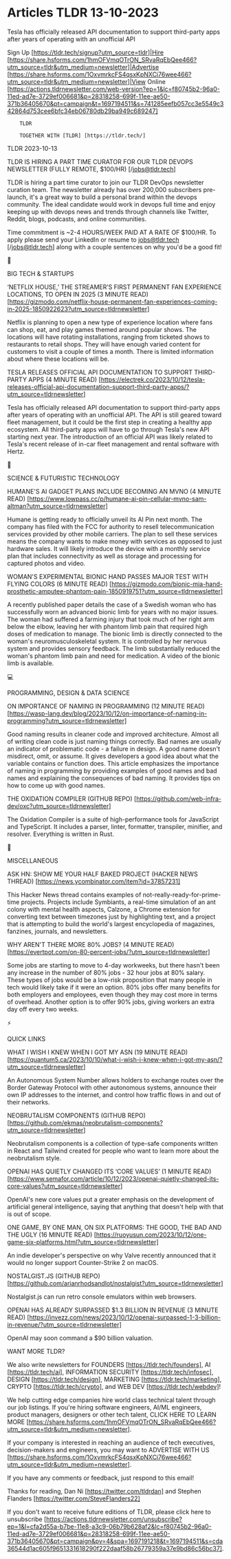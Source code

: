 # Articles TLDR 13-10-2023

Tesla has officially released API documentation to support third-party
apps after years of operating with an unofficial API  

Sign Up [https://tldr.tech/signup?utm_source=tldr]|Hire
[https://share.hsforms.com/1hmOFVmqOTrON_SRvaRqEbQee466?utm_source=tldr&utm_medium=newsletter]|Advertise
[https://share.hsforms.com/1OxvmrkcFS4qsxKpNXCi76wee466?utm_source=tldr&utm_medium=newsletter]|View
Online
[https://actions.tldrnewsletter.com/web-version?ep=1&lc=f80745b2-96a0-11ed-ad7e-3729ef006681&p=28318258-699f-11ee-ae50-371b36405670&pt=campaign&t=1697194511&s=741285eefb057cc3e5549c342864d753cee6bfc34eb06780db29ba949c689247]


		TLDR 

		TOGETHER WITH [TLDR] [https://tldr.tech/] 

TLDR 2023-10-13

TLDR IS HIRING A PART TIME CURATOR FOR OUR TLDR DEVOPS NEWSLETTER
(FULLY REMOTE, $100/HR) [/jobs@tldr.tech] 

TLDR is hiring a part time curator to join our TLDR DevOps newsletter
curation team. The newsletter already has over 200,000 subscribers
pre-launch, it's a great way to build a personal brand within the
devops community.
The ideal candidate would work in devops full time and enjoy keeping
up with devops news and trends through channels like Twitter, Reddit,
blogs, podcasts, and online communities.

Time commitment is ~2-4 HOURS/WEEK PAID AT A RATE OF $100/HR. To apply
please send your LinkedIn or resume to jobs@tldr.tech
[/jobs@tldr.tech] along with a couple sentences on why you'd be a good
fit!

📱 

BIG TECH & STARTUPS

 ‘NETFLIX HOUSE,’ THE STREAMER’S FIRST PERMANENT FAN EXPERIENCE
LOCATIONS, TO OPEN IN 2025 (3 MINUTE READ)
[https://gizmodo.com/netflix-house-permanent-fan-experiences-coming-in-2025-1850922623?utm_source=tldrnewsletter]


 Netflix is planning to open a new type of experience location where
fans can shop, eat, and play games themed around popular shows. The
locations will have rotating installations, ranging from ticketed
shows to restaurants to retail shops. They will have enough varied
content for customers to visit a couple of times a month. There is
limited information about where these locations will be. 

 TESLA RELEASES OFFICIAL API DOCUMENTATION TO SUPPORT THIRD-PARTY APPS
(4 MINUTE READ)
[https://electrek.co/2023/10/12/tesla-releases-official-api-documentation-support-third-party-apps/?utm_source=tldrnewsletter]


 Tesla has officially released API documentation to support
third-party apps after years of operating with an unofficial API. The
API is still geared toward fleet management, but it could be the first
step in creating a healthy app ecosystem. All third-party apps will
have to go through Tesla's new API starting next year. The
introduction of an official API was likely related to Tesla's recent
release of in-car fleet management and rental software with Hertz. 

🚀 

SCIENCE & FUTURISTIC TECHNOLOGY

 HUMANE'S AI GADGET PLANS INCLUDE BECOMING AN MVNO (4 MINUTE READ)
[https://www.lowpass.cc/p/humane-ai-pin-cellular-mvno-sam-altman?utm_source=tldrnewsletter]


 Humane is getting ready to officially unveil its AI Pin next month.
The company has filed with the FCC for authority to resell
telecommunication services provided by other mobile carriers. The plan
to sell these services means the company wants to make money with
services as opposed to just hardware sales. It will likely introduce
the device with a monthly service plan that includes connectivity as
well as storage and processing for captured photos and video. 

 WOMAN'S EXPERIMENTAL BIONIC HAND PASSES MAJOR TEST WITH FLYING COLORS
(6 MINUTE READ)
[https://gizmodo.com/bionic-mia-hand-prosthetic-amputee-phantom-pain-1850919751?utm_source=tldrnewsletter]


 A recently published paper details the case of a Swedish woman who
has successfully worn an advanced bionic limb for years with no major
issues. The woman had suffered a farming injury that took much of her
right arm below the elbow, leaving her with phantom limb pain that
required high doses of medication to manage. The bionic limb is
directly connected to the woman's neuromusculoskeletal system. It is
controlled by her nervous system and provides sensory feedback. The
limb substantially reduced the woman's phantom limb pain and need for
medication. A video of the bionic limb is available. 

💻 

PROGRAMMING, DESIGN & DATA SCIENCE

 ON IMPORTANCE OF NAMING IN PROGRAMMING (12 MINUTE READ)
[https://wasp-lang.dev/blog/2023/10/12/on-importance-of-naming-in-programming?utm_source=tldrnewsletter]


 Good naming results in cleaner code and improved architecture. Almost
all of writing clean code is just naming things correctly. Bad names
are usually an indicator of problematic code - a failure in design. A
good name doesn't misdirect, omit, or assume. It gives developers a
good idea about what the variable contains or function does. This
article emphasizes the importance of naming in programming by
providing examples of good names and bad names and explaining the
consequences of bad naming. It provides tips on how to come up with
good names. 

 THE OXIDATION COMPILER (GITHUB REPO)
[https://github.com/web-infra-dev/oxc?utm_source=tldrnewsletter] 

 The Oxidation Compiler is a suite of high-performance tools for
JavaScript and TypeScript. It includes a parser, linter, formatter,
transpiler, minifier, and resolver. Everything is written in Rust. 

🎁 

MISCELLANEOUS

 ASK HN: SHOW ME YOUR HALF BAKED PROJECT (HACKER NEWS THREAD)
[https://news.ycombinator.com/item?id=37857231] 

 This Hacker News thread contains examples of
not-really-ready-for-prime-time projects. Projects include Symbiants,
a real-time simulation of an ant colony with mental health aspects,
Calzone, a Chrome extension for converting text between timezones just
by highlighting text, and a project that is attempting to build the
world's largest encyclopedia of magazines, fanzines, journals, and
newsletters. 

 WHY AREN'T THERE MORE 80% JOBS? (4 MINUTE READ)
[https://evertpot.com/on-80-percent-jobs/?utm_source=tldrnewsletter] 

 Some jobs are starting to move to 4-day workweeks, but there hasn't
been any increase in the number of 80% jobs - 32 hour jobs at 80%
salary. These types of jobs would be a low-risk proposition that many
people in tech would likely take if it were an option. 80% jobs offer
many benefits for both employers and employees, even though they may
cost more in terms of overhead. Another option is to offer 90% jobs,
giving workers an extra day off every two weeks. 

⚡ 

QUICK LINKS

 WHAT I WISH I KNEW WHEN I GOT MY ASN (19 MINUTE READ)
[https://quantum5.ca/2023/10/10/what-i-wish-i-knew-when-i-got-my-asn/?utm_source=tldrnewsletter]


 An Autonomous System Number allows holders to exchange routes over
the Border Gateway Protocol with other autonomous systems, announce
their own IP addresses to the internet, and control how traffic flows
in and out of their networks. 

 NEOBRUTALISM COMPONENTS (GITHUB REPO)
[https://github.com/ekmas/neobrutalism-components?utm_source=tldrnewsletter]


 Neobrutalism components is a collection of type-safe components
written in React and Tailwind created for people who want to learn
more about the neobrutalism style. 

 OPENAI HAS QUIETLY CHANGED ITS ‘CORE VALUES’ (1 MINUTE READ)
[https://www.semafor.com/article/10/12/2023/openai-quietly-changed-its-core-values?utm_source=tldrnewsletter]


 OpenAI's new core values put a greater emphasis on the development of
artificial general intelligence, saying that anything that doesn't
help with that is out of scope. 

 ONE GAME, BY ONE MAN, ON SIX PLATFORMS: THE GOOD, THE BAD AND THE
UGLY (16 MINUTE READ)
[https://ruoyusun.com/2023/10/12/one-game-six-platforms.html?utm_source=tldrnewsletter]


 An indie developer's perspective on why Valve recently announced that
it would no longer support Counter-Strike 2 on macOS. 

 NOSTALGIST.JS (GITHUB REPO)
[https://github.com/arianrhodsandlot/nostalgist?utm_source=tldrnewsletter]


 Nostalgist.js can run retro console emulators within web browsers. 

 OPENAI HAS ALREADY SURPASSED $1.3 BILLION IN REVENUE (3 MINUTE READ)
[https://invezz.com/news/2023/10/12/openai-surpassed-1-3-billion-in-revenue/?utm_source=tldrnewsletter]


 OpenAI may soon command a $90 billion valuation. 

WANT MORE TLDR?

We also write newsletters for FOUNDERS [https://tldr.tech/founders],
AI [https://tldr.tech/ai], INFORMATION SECURITY
[https://tldr.tech/infosec], DESIGN [https://tldr.tech/design],
MARKETING [https://tldr.tech/marketing], CRYPTO
[https://tldr.tech/crypto], and WEB DEV [https://tldr.tech/webdev]!

 We help cutting edge companies hire world class technical talent
through our job listings. If you're hiring software engineers, AI/ML
engineers, product managers, designers or other tech talent, CLICK
HERE TO LEARN MORE
[https://share.hsforms.com/1hmOFVmqOTrON_SRvaRqEbQee466?utm_source=tldr&utm_medium=newsletter].


If your company is interested in reaching an audience of tech
executives, decision-makers and engineers, you may want to ADVERTISE
WITH US
[https://share.hsforms.com/1OxvmrkcFS4qsxKpNXCi76wee466?utm_source=tldr&utm_medium=newsletter].


If you have any comments or feedback, just respond to this email! 

Thanks for reading, 
Dan Ni [https://twitter.com/tldrdan] and Stephen Flanders
[https://twitter.com/SteveFlanders22] 

If you don't want to receive future editions of TLDR, please click
here to unsubscribe
[https://actions.tldrnewsletter.com/unsubscribe?ep=1&l=cfa2d55a-b7be-11e8-a3c9-06b79b628af2&lc=f80745b2-96a0-11ed-ad7e-3729ef006681&p=28318258-699f-11ee-ae50-371b36405670&pt=campaign&pv=4&spa=1697191218&t=1697194511&s=cda36544d1ac605f9651331618290f222daaf58b26779359a37e9bd86c56bc37].
